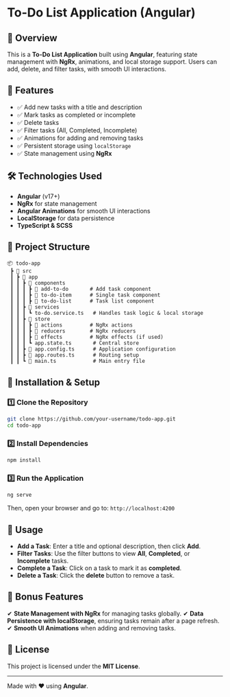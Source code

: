 # To-Do List Application (Angular)

## 🚀 Overview
This is a **To-Do List Application** built using **Angular**, featuring state management with **NgRx**, animations, and local storage support. Users can add, delete, and filter tasks, with smooth UI interactions.

## 📌 Features
- ✅ Add new tasks with a title and description
- ✅ Mark tasks as completed or incomplete
- ✅ Delete tasks
- ✅ Filter tasks (All, Completed, Incomplete)
- ✅ Animations for adding and removing tasks
- ✅ Persistent storage using `localStorage`
- ✅ State management using **NgRx**

## 🛠️ Technologies Used
- **Angular** (v17+)
- **NgRx** for state management
- **Angular Animations** for smooth UI interactions
- **LocalStorage** for data persistence
- **TypeScript & SCSS**

## 📂 Project Structure
```
📦 todo-app
 ┣ 📂 src
 ┃ ┣ 📂 app
 ┃ ┃ ┣ 📂 components
 ┃ ┃ ┃ ┣ 📂 add-to-do       # Add task component
 ┃ ┃ ┃ ┣ 📂 to-do-item      # Single task component
 ┃ ┃ ┃ ┣ 📂 to-do-list      # Task list component
 ┃ ┃ ┣ 📂 services
 ┃ ┃ ┃ ┗ to-do.service.ts   # Handles task logic & local storage
 ┃ ┃ ┣ 📂 store
 ┃ ┃ ┃ ┣ 📂 actions         # NgRx actions
 ┃ ┃ ┃ ┣ 📂 reducers        # NgRx reducers
 ┃ ┃ ┃ ┣ 📂 effects         # NgRx effects (if used)
 ┃ ┃ ┃ ┗ app.state.ts       # Central store
 ┃ ┃ ┣ 📄 app.config.ts      # Application configuration
 ┃ ┃ ┣ 📄 app.routes.ts      # Routing setup
 ┃ ┃ ┗ 📄 main.ts            # Main entry file
```

## 🚀 Installation & Setup
### 1️⃣ Clone the Repository
```sh
git clone https://github.com/your-username/todo-app.git
cd todo-app
```

### 2️⃣ Install Dependencies
```sh
npm install
```

### 3️⃣ Run the Application
```sh
ng serve
```
Then, open your browser and go to: `http://localhost:4200`

## 📝 Usage
- **Add a Task**: Enter a title and optional description, then click **Add**.
- **Filter Tasks**: Use the filter buttons to view **All**, **Completed**, or **Incomplete** tasks.
- **Complete a Task**: Click on a task to mark it as **completed**.
- **Delete a Task**: Click the **delete** button to remove a task.

## 🎯 Bonus Features
✔ **State Management with NgRx** for managing tasks globally.
✔ **Data Persistence with localStorage**, ensuring tasks remain after a page refresh.
✔ **Smooth UI Animations** when adding and removing tasks.

## 📜 License
This project is licensed under the **MIT License**.

---
Made with ❤️ using **Angular**.


